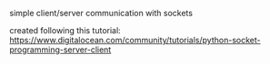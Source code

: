 simple client/server communication with sockets

created following this tutorial: https://www.digitalocean.com/community/tutorials/python-socket-programming-server-client
